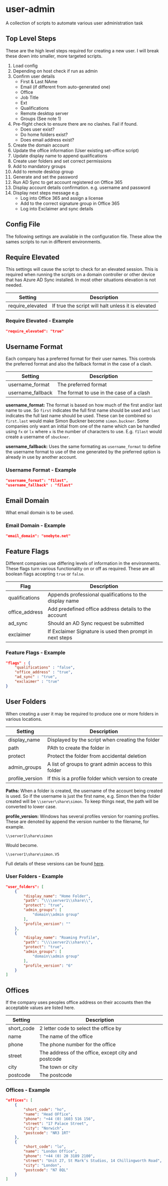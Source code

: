 # user-admin

 A collection of scripts to automate various user administration task

## Top Level Steps

These are the high level steps required for creating a new user. I will break
these down into smaller, more targeted scripts.

 1. Load config
 2. Depending on host check if run as admin
 3. Confirm user details
    - First & Last NAme
    - Email (if different from auto-generated one)
    - Office
    - Job Title
    - Ext
    - Qualifications
    - Remote desktop server
    - Groups (See note 1)
 4. Pre-flight check to ensure there are no clashes. Fail if found.
    - Does user exist?
    - Do home folders exist?
    - Does email address exist?
 5. Create the domain account
 6. Update the office information (User existing set-office script)
 7. Update display name to append qualifications
 8. Create user folders and set correct permissions
 9. Add to mandatory groups
10. Add to remote desktop group
11. Generate and set the password
12. Run AD Sync to get account registered on Office 365
13. Display account details confirmation. e.g. username and password
14. Display next steps message e.g.
    - Log into Office 365 and assign a license
    - Add to the correct signature group in Office 365
    - Log into Exclaimer and sync details

## Config File

The following settings are available in the configuration file. These allow
the sames scripts to run in different environments.

## Require Elevated

This settings will cause the script to check for an elevated session. This is
required when running the scripts on a domain controller or other device that
has Azure AD Sync installed. In most other situations elevation is not needed.

| Setting          | Description |
| ---------------- | ----------- |
| require_elevated | If true the script will halt unless it is elevated |

### Require Elevated - Example

```json
"require_elevated": "true"
```

## Username Format

Each company has a preferred format for their user names. This controls the
preferred format and also the fallback format in the case of a clash.

| Setting           | Description |
| ----------------- | ----------- |
| username_format   | The preferred format  |
| username_fallback | The format to use in the case of a clash |

**username_format:** The format is based on how much of the first and/or
last name to use. So `first` indicates the full first name should be used and
`last` indicates the full last name should be used. These can be combined so
`first.last` would make Simon Buckner become `simon.buckner`. Some companies
only want an initial from one of the name which can be handled using `fx` or
`lx` where `x` is the number of characters to use. E.g. `f1last` would create
a username of `sbuckner`.

**username_fallback:** Uses the same formating as `username_format` to define
the username format to use of the one generated by the preferred option is
already in use by another account.

### Username Format - Example

```json
"username_format": "f1last",
"username_fallback" : "f2last"
```

## Email Domain

What email domain is to be used.

### Email Domain - Example

```json
"email_domain": "onebyte.net"
```

## Feature Flags

Different companies use differing levels of information in the environments.
These flags turn various functionality on or off as required. These are all
boolean flags accepting `true` or `false`.

| Flag           | Description |
| -------------- | ----------- |
| qualifications | Appends professional qualifications to the display name |
| office_address | Add predefined office address details to the account |
| ad_sync        | Should an AD Sync request be submitted |
| exclaimer      | If Exclaimer Signature is used then prompt in next steps |

### Feature Flags - Example

```json
"flags" : {
    "qualifications" : "false",
    "office_address" : "true",
    "ad_sync" : "true",
    "exclaimer" : "true"
}
```

## User Folders

When creating a user it may be required to produce one or more folders in
various locations.

| Setting         | Description |
| --------------- | ----------- |
| display_name    | Displayed by the script when creating the folder |
| path            | PAth to create the folder in |
| protect         | Protect the folder from accidental deletion |
| admin_groups    | A list of groups to grant admin access to this folder |
| profile_version | If this is a profile folder which version to create |

**Paths:**  When a folder is created, the username of the account being created is used.
So if the username is just the first name, e.g. Simon then the folder created
will be `\\server\share\simon`. To keep things neat, the path will be
converted to lower case.

**profile_version:** Windows has several profiles version for roaming profiles. These are denoted
by append the version number to the filename, for example.

`\\server1\share\simon`

Would become.

`\\server1\share\simon.V5`

Full details of these versions can be found [here](https://support.microsoft.com/en-gb/help/3056198/roaming-user-profiles-versioning-in-windows-10-and-windows-server).

### User Folders - Example

```json
"user_folders": [
    {
        "display_name": "Home Folder",
        "path": "\\\\server1\\share\\",
        "protect": "true",
        "admin_groups": [
            "domain\\admin group"
        ],
        "profile_version": ""
    },
    {
        "display_name": "Roaming Profile",
        "path": "\\\\server2\\share\\",
        "protect": "true",
        "admin_groups": [
            "domain\\admin group"
        ],
        "profile_version": "6"
    }
]
```

## Offices

If the company uses peoples office address on their accounts then the
acceptable values are listed here.

| Setting    | Description |
| ---------- | ----------- |
| short_code | 2 letter code to select the office by |
| name       | The name of the office |
| phone      | The phone number for the office |
| street     | The address of the office, except city and postcode |
| city       | The town or  city |
| postcode   | The postcode |

### Offices - Example

```json
"offices": [
    {
        "short_code": "ho",
        "name": "Head OFfice",
        "phone": "+44 (0) 1603 516 156",
        "street": "17 Palace Street",
        "city": "Norwich",
        "postcode": "NR3 1RT"
    },
    {
        "short_code": "lo",
        "name": "London Office",
        "phone": "+44 (0) 20 3189 2100",
        "street": "Unit 27, St Mark’s Studios, 14 Chillingworth Road",
        "city": "London",
        "postcode": "N7 8QL"
    }
]
```
